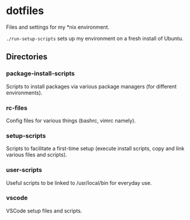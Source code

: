 # dotfiles
Files and settings for my \*nix environment.  

`./run-setup-scripts` sets up my environment on a fresh install of Ubuntu.

## Directories

### package-install-scripts
Scripts to install packages via various package managers (for different environments).
### rc-files
Config files for various things (bashrc, vimrc namely).
### setup-scripts
Scripts to facilitate a first-time setup (execute install scripts, copy and link various files and scripts).
### user-scripts
Useful scripts to be linked to /usr/local/bin for everyday use.
### vscode
VSCode setup files and scripts.
